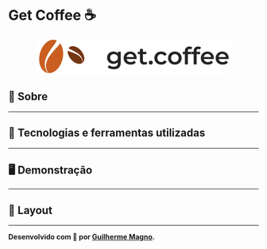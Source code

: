 # Get Coffee ☕
<p align="center">
<img src="img/logo.svg" alt="Get Coffee" title="Get Coffee">
</p>

## 📖 Sobre   


---

## 🚀 Tecnologias e ferramentas utilizadas


---

## 🖥️ Demonstração


---

## 🔖 Layout


---

**Desenvolvido com 🤎 por [Guilherme Magno](https://github.com/devmagno/).**